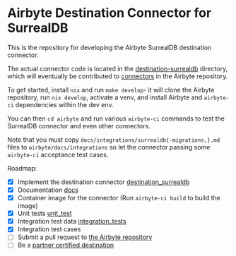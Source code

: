 # Airbyte Destination Connector for SurrealDB

This is the repository for developing the Airbyte SurrealDB destination connector.

The actual connector code is located in the [destination-surrealdb](./destination-surrealdb) directory, which will eventually be contributed to [connectors](https://github.com/airbytehq/airbyte/tree/master/airbyte-integrations/connectors) in the Airbyte repository.

To get started, install `nix` and run `make develop`- it will clone the Airbyte repository, run `nix develop`, activate a venv, and install Airbyte and `airbyte-ci` dependencies within the dev env.

You can then `cd airbyte` and run various `airbyte-ci` commands to test the SurrealDB connector and even other connectors.

Note that you must copy `docs/integrations/surrealdb{-migrations,}.md` files to `airbyte/docs/integrations` so let the connector passing some `airbyte-ci` acceptance test cases.

Roadmap:

- [x] Implement the destination connector [destination_surrealdb](./destination-surrealdb)
- [x] Documentation [docs](./docs/integrations/destinations)
- [x] Container image for the connector (Run `airbyte-ci build` to build the image)
- [x] Unit tests [unit_test](./destination-surrealdb/unit_tests)
- [x] Integration test data [integration_tests](./destination-surrealdb/integration_tests)
- [x] Integration test cases
- [ ] Submit a pull request to [the Airbyte repository](https://github.com/airbytehq/airbyte/tree/master/airbyte-integrations/connectors)
- [ ] Be a [partner certified destination](https://docs.airbyte.com/platform/connector-development/partner-certified-destinations#definitions)
